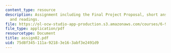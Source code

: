 ```yaml
---
content_type: resource
description: Assignment including the Final Project Proposal, short answer questions,
  and readings.
file: https://ol-ocw-studio-app-production.s3.amazonaws.com/courses/6-931-development-of-inventions-and-creative-ideas-spring-2008/75d8f345111a92183e163abf3e2491d9_assign02.pdf
file_type: application/pdf
resourcetype: Document
title: assign02.pdf
uid: 75d8f345-111a-9218-3e16-3abf3e2491d9
---
```

